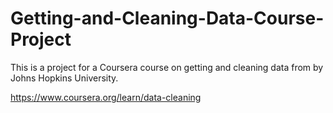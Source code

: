 # Getting-and-Cleaning-Data-Course-Project

This is a project for a Coursera course on getting and cleaning data from by Johns Hopkins University.

https://www.coursera.org/learn/data-cleaning